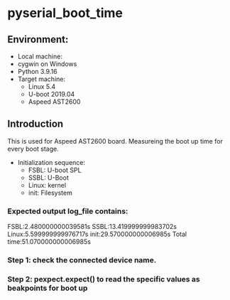 # pyserial_boot_time

## Environment:
- Local machine:
-   cygwin on Windows
-   Python 3.9.16
- Target machine:
  - Linux 5.4
  - U-boot 2019.04
  - Aspeed AST2600

## Introduction
This is used for Aspeed AST2600 board.
Measureing the boot up time for every boot stage.

- Initialization sequence:
  - FSBL: U-boot SPL
  - SSBL: U-Boot
  - Linux: kernel
  - init: Filesystem

### Expected output log_file contains:
FSBL:2.480000000039581s
SSBL:13.419999999983702s
Linux:5.599999999976717s
init:29.570000000006985s
Total time:51.070000000006985s

### Step 1: check the connected device name.
### Step 2: pexpect.expect() to read the specific values as beakpoints for boot up
